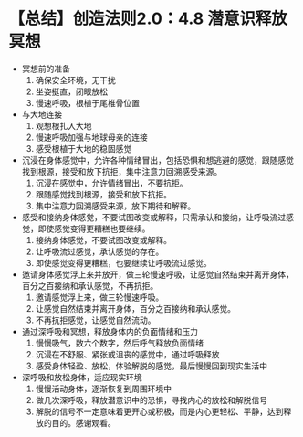 # 【总结】创造法则2.0：4.8 潜意识释放冥想

-   冥想前的准备
    1.  确保安全环境，无干扰
    2.  坐姿挺直，闭眼放松
    3.  慢速呼吸，根植于尾椎骨位置
-   与大地连接
    1.  观想根扎入大地
    2.  慢速呼吸加强与地球母亲的连接
    3.  感受根植于大地的稳固感觉
-   沉浸在身体感觉中，允许各种情绪冒出，包括恐惧和想逃避的感觉，跟随感觉找到根源，接受和放下抗拒，集中注意力回溯感受来源。
    1.  沉浸在感觉中，允许情绪冒出，不要抗拒。
    2.  跟随感觉找到根源，接受和放下抗拒。
    3.  集中注意力回溯感受来源，放下期待和解释。
-   感受和接纳身体感觉，不要试图改变或解释，只需承认和接纳，让呼吸流过感觉，即使感觉变得更糟糕也要继续。
    1.  接纳身体感觉，不要试图改变或解释。
    2.  让呼吸流过感觉，承认感觉的存在。
    3.  即使感觉变得更糟糕，也要继续让呼吸流过感觉。
-   邀请身体感觉浮上来并放开，做三轮慢速呼吸，让感觉自然结束并离开身体，百分之百接纳和承认感觉，不再抗拒。
    1.  邀请感觉浮上来，做三轮慢速呼吸。
    2.  让感觉自然结束并离开身体，百分之百接纳和承认感觉。
    3.  不再抗拒感觉，让感觉自然流动。
-   通过深呼吸和冥想，释放身体内的负面情绪和压力
    1.  慢慢吸气，数六个数字，然后呼气释放负面情绪
    2.  沉浸在不舒服、紧张或沮丧的感觉中，通过呼吸释放
    3.  感受身体轻盈、放松，体验解脱的感觉，最后慢慢回到现实生活中
-   深呼吸和放松身体，适应现实环境
    1.  慢慢活动身体，逐渐恢复到周围环境中
    2.  做几次深呼吸，释放潜意识中的恐惧，寻找内心的放松和解脱信号
    3.  解脱的信号不一定意味着更开心或积极，而是内心更轻松、平静，达到释放的目的。感谢观看。